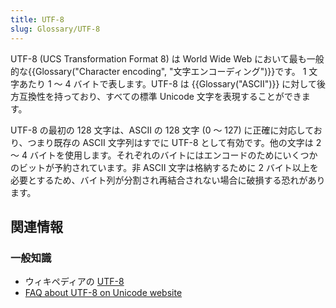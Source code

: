 ```yaml
---
title: UTF-8
slug: Glossary/UTF-8
---
```


UTF-8 (UCS Transformation Format 8) は World Wide Web において最も一般的な{{Glossary("Character encoding", "文字エンコーディング")}}です。 1 文字あたり 1 ～ 4 バイトで表します。UTF-8 は {{Glossary("ASCII")}} に対して後方互換性を持っており、すべての標準 Unicode 文字を表現することができます。

UTF-8 の最初の 128 文字は、ASCII の 128 文字 (0 ～ 127) に正確に対応しており、つまり既存の ASCII 文字列はすでに UTF-8 として有効です。他の文字は 2 ～ 4 バイトを使用します。それぞれのバイトにはエンコードのためにいくつかのビットが予約されています。非 ASCII 文字は格納するために 2 バイト以上を必要とするため、バイト列が分割され再結合されない場合に破損する恐れがあります。

## 関連情報

### 一般知識

- ウィキペディアの [UTF-8](https://ja.wikipedia.org/wiki/UTF-8)
- [FAQ about UTF-8 on Unicode website](https://www.unicode.org/faq/utf_bom.html#UTF8)
